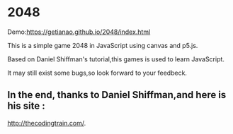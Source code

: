 # 2048
Demo:https://getianao.github.io/2048/index.html

This is a simple game 2048 in JavaScript using canvas and p5.js.

Based on Daniel Shiffman's tutorial,this games is used to learn JavaScript.

It may still exist some bugs,so look forward to your feedbeck.

## In the end, thanks to Daniel Shiffman,and here is his site :
http://thecodingtrain.com/.

